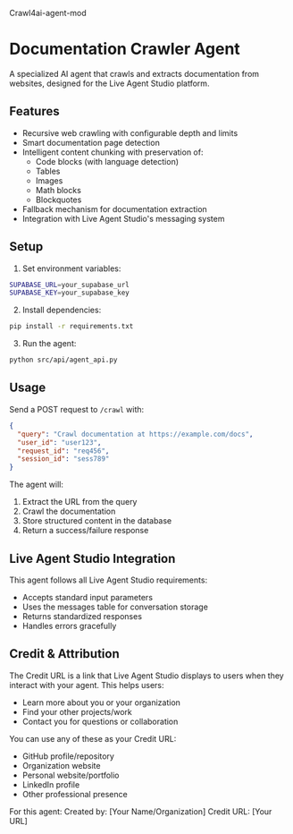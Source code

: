 Crawl4ai-agent-mod
# Documentation Crawler Agent

A specialized AI agent that crawls and extracts documentation from websites, designed for the Live Agent Studio platform.

## Features

- Recursive web crawling with configurable depth and limits
- Smart documentation page detection
- Intelligent content chunking with preservation of:
  - Code blocks (with language detection)
  - Tables
  - Images
  - Math blocks
  - Blockquotes
- Fallback mechanism for documentation extraction
- Integration with Live Agent Studio's messaging system

## Setup

1. Set environment variables:
```bash
SUPABASE_URL=your_supabase_url
SUPABASE_KEY=your_supabase_key
```

2. Install dependencies:
```bash
pip install -r requirements.txt
```

3. Run the agent:
```bash
python src/api/agent_api.py
```

## Usage

Send a POST request to `/crawl` with:
```json
{
  "query": "Crawl documentation at https://example.com/docs",
  "user_id": "user123",
  "request_id": "req456",
  "session_id": "sess789"
}
```

The agent will:
1. Extract the URL from the query
2. Crawl the documentation
3. Store structured content in the database
4. Return a success/failure response

## Live Agent Studio Integration

This agent follows all Live Agent Studio requirements:
- Accepts standard input parameters
- Uses the messages table for conversation storage
- Returns standardized responses
- Handles errors gracefully

## Credit & Attribution

The Credit URL is a link that Live Agent Studio displays to users when they interact with your agent. This helps users:
- Learn more about you or your organization
- Find your other projects/work
- Contact you for questions or collaboration

You can use any of these as your Credit URL:
- GitHub profile/repository
- Organization website
- Personal website/portfolio
- LinkedIn profile
- Other professional presence

For this agent:
Created by: [Your Name/Organization]
Credit URL: [Your URL]



